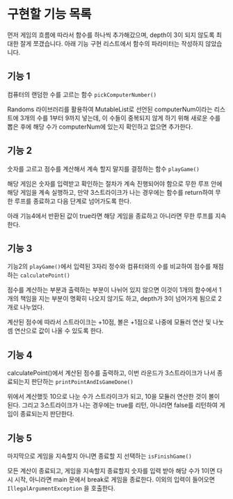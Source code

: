 # 구현할 기능 목록

먼저 게임의 흐름에 따라서 함수를 하나씩 추가해갔으며, depth이 3이 되지 않도록 최대한 잘게 쪼갰습니다. 아래 기능 구현 리스트에서 함수의 파라미터는 작성하지 않았습니다.

## 기능 1

컴퓨터의 랜덤한 수를 고르는 함수 `pickComputerNumber()`

Randoms 라이브러리를 활용하여 MutableList로 선언된 computerNum이라는 리스트에 3개의 수를 1부터 9까지 넣는데, 이 수들이 중복되지 않게 하기 위해 새로운 수를 뽑은 후에 해당 수가 computerNum에 있는지 확인하고 없으면 추가한다.

## 기능 2

숫자를 고르고 점수를 계산해서 계속 할지 말지를 결정하는 함수 `playGame()`

해당 게임은 숫자를 입력받고 확인하는 절차가 계속 진행되어야 함으로 무한 루프 안에 해당 게임을 계속 실행하고, 만약 3스트라이크가 나는 경우에는 함수를 return하여 무한 루프를 종료하고 다음 단계로 넘어가도록 한다.

아래 기능4에서 반환된 값이 true라면 해당 게임을 종료하고 아니라면 무한 루프를 지속한다.

## 기능 3

기능2의 `playGame()`에서 입력된 3자리 정수와 컴퓨터와의 수를 비교하여 점수를 채점하는 `calculatePoint()`

점수를 계산하는 부분과 출력하는 부분이 나뉘어 있지 않으면 이것이 1개의 함수에서 1개의 책임을 지는 부분이 명확히 나오지 않기도 하고, depth가 3이 넘어가게 됨으로 2개로 나누었다.

계산된 점수에 따라서 스트라이크는 +10점, 볼은 +1점으로 나중에 모듈러 연산 및 나눗셈 연산으로 값이 나올 수 있도록 한다.

## 기능 4

calculatePoint()에서 계산된 점수를 출력하고, 이번 라운드가 3스트라이크가 나서 종료되는지 판단하는 `printPointAndIsGameDone()`

위에서 계산했듯 10으로 나눈 수가 스트라이크가 되고, 10을 모듈러 연산한 것이 볼이 된다. 그리고 3스트라이크가 나는 경우에는 true를 리턴, 아니라면 false를 리턴하여 게임이 종료되는지 판단한다.

## 기능 5

마지막으로 게임을 지속할지 아니면 종료할 지 선택하는 `isFinishGame()`

모든 계산이 종료되고, 게임을 지속할지 종료할지 숫자를 입력 받아 해당 수가 1이면 다시 시작, 아니라면 main 문에서 break로 게임을 종료한다. 이외의 입력이 들어오면 `IllegalArgumentException` 을 호출한다.